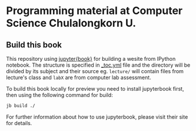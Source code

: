 # Programming material at Computer Science Chulalongkorn U.

## Build this book
This repository using [jupyter{book}](https://jupyterbook.org/) for building a wesite from IPython notebook. The structure is specified in [_toc.yml](./_toc.yml) file and the directory will be divided by its subject and their source eg. `lecture/` will contain files from lecture's class and `labX` are from computer lab assessment.

To build this book locally for preview you need to install jupyterbook first, then using the following command for build:

```bash
jb build ./
```

For further information about how to use jupyterbook, please visit their site for details.
